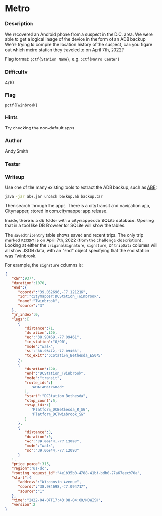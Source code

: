 # Metro

### Description

We recovered an Android phone from a suspect in the D.C. area. We were able to get a logical image of the device in the form of an ADB backup. We're trying to compile the location history of the suspect, can you figure out which metro station they traveled to on April 7th, 2022?

Flag format: `pctf{Station Name}`, e.g. `pctf{Metro Center}`

### Difficulty

4/10

### Flag

`pctf{Twinbrook}`

### Hints

Try checking the non-default apps.

### Author

Andy Smith

### Tester

### Writeup

Use one of the many existing tools to extract the ADB backup, such as [ABE](https://github.com/nelenkov/android-backup-extractor):

```bash
java -jar abe.jar unpack backup.ab backup.tar
```

Then search through the apps. There is a city transit and navigation app, Citymapper, stored in com.citymapper.app.release.

Inside, there is a db folder with a citymapper.db SQLite database. Opening that in a tool like DB Browser for SQLite will show the tables.

The `savedtripentry` table shows saved and recent trips. The only trip marked `RECENT` is on April 7th, 2022 (from the challenge description). Looking at either the `originalSignature`, `signature`, or `tripData` columns will all show JSON data, with an "end" object specifying that the end station was Twinbrook.

For example, the `signature` columns is:

```json
{
   "car":9377,
   "duration":1070,
   "end":{
      "coords":"39.062696,-77.121216",
      "id":"citymapper:DCStation_Twinbrook",
      "name":"Twinbrook",
      "source":"3"
   },
   "jr_index":0,
   "legs":[
      {
         "distance":71,
         "duration":150,
         "ec":"38.98469,-77.09461",
         "in_station":"0/90",
         "mode":"walk",
         "sc":"38.98472,-77.09463",
         "to_exit":"DCStation_Bethesda_E5075"
      },
      {
         "duration":720,
         "end":"DCStation_Twinbrook",
         "mode":"transit",
         "route_ids":[
            "WMATAMetroRed"
         ],
         "start":"DCStation_Bethesda",
         "stop_count":5,
         "stop_ids":[
            "Platform_DCBethesda_R_SG",
            "Platform_DCTwinbrook_SG"
         ]
      },
      {
         "distance":0,
         "duration":0,
         "ec":"39.06244,-77.12093",
         "mode":"walk",
         "sc":"39.06244,-77.12093"
      }
   ],
   "price_pence":315,
   "region":"us-dc",
   "routing_request_id":"4e1b35b0-4788-41b3-bdb0-27a67eec970a",
   "start":{
      "address":"Wisconsin Avenue",
      "coords":"38.984698,-77.094717",
      "source":"1"
   },
   "time":"2022-04-07T17:43:08-04:00/NOWISH",
   "version":2
}
```
